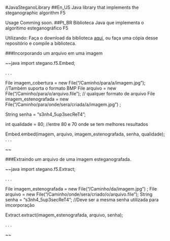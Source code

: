  #JavaSteganoLibrary
##En_US
Java library that implements the steganographic algorithm F5

Usage
Comming soon.
##Pt_BR
Biblioteca Java que implementa o algorítimo esteganográfico F5

Utilizando:
Faça o download da biblioteca [aqui](https://github.com/ricardoborgesjr/JavaSteganoLibrary/blob/master/dist/JavaSteganoLibrary.jar), ou faça uma cópia desse repositório e compile a biblioteca.

###Incorporando um arquivo em uma imagem

~~java
import stegano.f5.Embed;

.
.
.

File imagem_cobertura = new File(“/Caminho/para/a/imagem.jpg”); //Também suporta o formato BMP
File arquivo = new File(“/Caminho/para/o/arquivo.file”); // qualquer formato de arquivo
File imagem_estenografada = new File(“/Caminho/para/onde/sera/criada/a/imagem.jpg”) ;

String senha = “s3nh4_5up3secReT4”;

int qualidade = 80; //entre 80 e 70 onde se tem melhores resultados

Embed.embed(imagem, arquivo, imagem_estenografada, senha, qualidade);
.
.
.

~~

###Extraindo um arquivo de uma imagem esteganografada.

~~java
import stegano.f5.Extract;

.
.
.

File imagem_estenografada = new File(“/Caminho/da/imagem.jpg”) ;
File arquivo = new File(“/Caminho/onde/sera/criado/o/arquivo.file”);
String senha = “s3nh4_5up3secReT4”; //Deve ser a mesma senha utilizada para imcorporação

Extract.extract(imagem_estenografada, arquivo, senha);

.
.
.

~~
